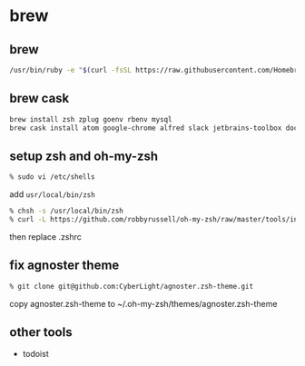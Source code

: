 # brew
## brew
```bash
/usr/bin/ruby -e "$(curl -fsSL https://raw.githubusercontent.com/Homebrew/install/master/install)"
```
## brew cask
```bash
brew install zsh zplug goenv rbenv mysql
brew cask install atom google-chrome alfred slack jetbrains-toolbox docker gyazo kindle vlc pomodone iterm2 tweeten 
```

## setup zsh and oh-my-zsh
```bash
% sudo vi /etc/shells
```
add `usr/local/bin/zsh`
```bash
% chsh -s /usr/local/bin/zsh
% curl -L https://github.com/robbyrussell/oh-my-zsh/raw/master/tools/install.sh | sh
```
then replace .zshrc

## fix agnoster theme
```bash
% git clone git@github.com:CyberLight/agnoster.zsh-theme.git
```
copy agnoster.zsh-theme to ~/.oh-my-zsh/themes/agnoster.zsh-theme

## other tools
- todoist
